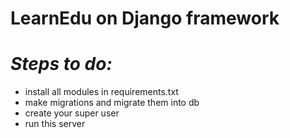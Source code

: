 # LearnEdu on Django framework

# _Steps to do:_
- install all modules in requirements.txt
- make migrations and migrate them into db
- create your super user
- run this server
